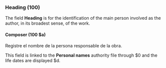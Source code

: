 ### Heading (100)
The field **Heading** is for the identification of the main person involved as the author, in its broadest sense, of the work.

#### Composer (100 $a)

Registre el nombre de la persona responsable de la obra.

This field is linked to the **Personal names** authority file through $0 and the life dates are displayed $d.  
